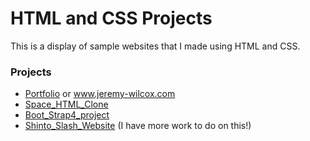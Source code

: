 # HTML and CSS Projects

This is a display of sample websites that I made using HTML and CSS.

### Projects
- [Portfolio](Portfolio) or www.jeremy-wilcox.com
- [Space_HTML_Clone](Space_HTML_Clone)
- [Boot_Strap4_project](Boot_Strap4_project)
- [Shinto_Slash_Website](Shinto_Slash_Website) (I have more work to do on this!)


